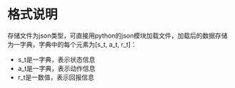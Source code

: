# 格式说明

存储文件为json类型，可直接用python的json模块加载文件，加载后的数据存储为一字典，字典中的每个元素为[s_t, a_t, r_t]：
* s_t是一字典，表示状态信息
* a_t是一字典，表示动作信息
* r_t是一数值，表示回报信息

